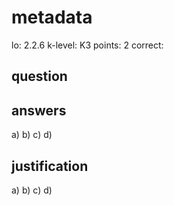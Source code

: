 # metadata
lo: 2.2.6
k-level: K3
points: 2
correct:

## question


## answers
a)
b)
c)
d)

## justification
a)
b)
c)
d)

